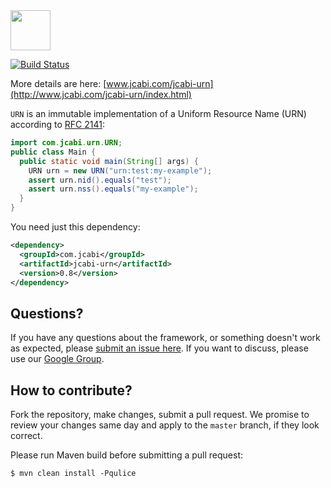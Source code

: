 <img src="http://img.jcabi.com/logo-square.png" width="64px" height="64px" />
 
[![Build Status](https://travis-ci.org/jcabi/jcabi-urn.svg?branch=master)](https://travis-ci.org/jcabi/jcabi-urn)

More details are here: [www.jcabi.com/jcabi-urn](http://www.jcabi.com/jcabi-urn/index.html)

`URN` is an immutable implementation of a Uniform Resource Name (URN)
according to [RFC 2141](http://tools.ietf.org/html/rfc2141):

```java
import com.jcabi.urn.URN;
public class Main {
  public static void main(String[] args) {
    URN urn = new URN("urn:test:my-example");
    assert urn.nid().equals("test");
    assert urn.nss().equals("my-example");
  }
}
```

You need just this dependency:

```xml
<dependency>
  <groupId>com.jcabi</groupId>
  <artifactId>jcabi-urn</artifactId>
  <version>0.8</version>
</dependency>
```

## Questions?

If you have any questions about the framework, or something doesn't work as expected,
please [submit an issue here](https://github.com/yegor256/jcabi/issues/new).
If you want to discuss, please use our [Google Group](https://groups.google.com/forum/#!forum/jcabi).

## How to contribute?

Fork the repository, make changes, submit a pull request.
We promise to review your changes same day and apply to
the `master` branch, if they look correct.

Please run Maven build before submitting a pull request:

```
$ mvn clean install -Pqulice
```
